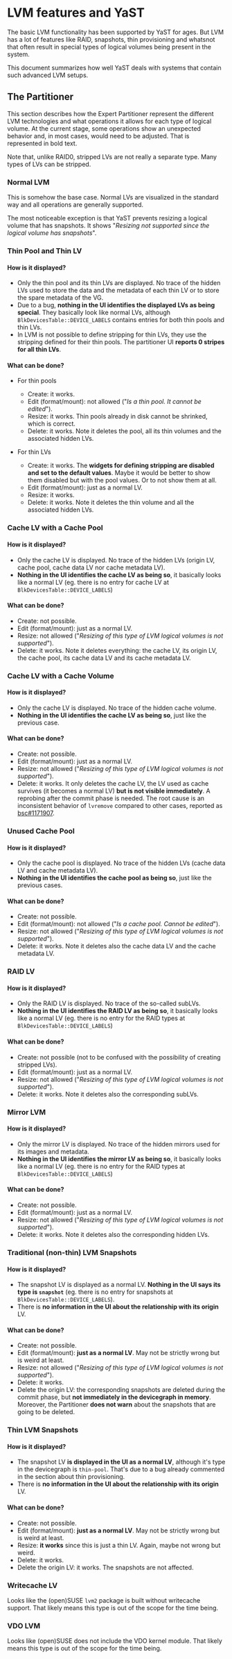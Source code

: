 # LVM features and YaST

The basic LVM functionality has been supported by YaST for ages. But LVM has a lot of features
like RAID, snapshots, thin provisioning and whatsnot that often result in special types of logical
volumes being present in the system.

This document summarizes how well YaST deals with systems that contain such advanced LVM setups.

## The Partitioner

This section describes how the Expert Partitioner represent the different LVM technologies and what
operations it allows for each type of logical volume. At the current stage, some operations show an
unexpected behavior and, in most cases, would need to be adjusted. That is represented in bold text.

Note that, unlike RAID0, stripped LVs are not really a separate type. Many types of LVs can be
stripped.

### Normal LVM

This is somehow the base case. Normal LVs are visualized in the standard way and all operations
are generally supported.

The most noticeable exception is that YaST prevents resizing a logical volume that has snapshots.
It shows "_Resizing not supported since the logical volume has snapshots_".

### Thin Pool and Thin LV

#### How is it displayed?

- Only the thin pool and its thin LVs are displayed. No trace of the hidden LVs used to store the
  data and the metadata of each thin LV or to store the spare metadata of the VG.
- Due to a bug, **nothing in the UI identifies the displayed LVs as being special**. They basically
  look like normal LVs, although `BlkDevicesTable::DEVICE_LABELS` contains entries for both thin
  pools and thin LVs.
- In LVM is not possible to define stripping for thin LVs, they use the stripping defined for their thin
  pools. The partitioner UI **reports 0 stripes for all thin LVs**.

#### What can be done?

- For thin pools
  - Create: it works.
  - Edit (format/mount): not allowed ("_Is a thin pool. It cannot be edited_").
  - Resize: it works. Thin pools already in disk cannot be shrinked, which is correct.
  - Delete: it works. Note it deletes the pool, all its thin volumes and the associated hidden LVs.

- For thin LVs
  - Create: it works. The **widgets for defining stripping are disabled and set to the default values**.
    Maybe it would be better to show them disabled but with the pool values. Or to not show them at all.
  - Edit (format/mount): just as a normal LV.
  - Resize: it works.
  - Delete: it works. Note it deletes the thin volume and all the associated hidden LVs.

### Cache LV with a Cache Pool

#### How is it displayed?

- Only the cache LV is displayed. No trace of the hidden LVs (origin LV, cache pool, cache data LV
  nor cache metadata LV).
- **Nothing in the UI identifies the cache LV as being so**, it basically looks like a normal LV
  (eg. there is no entry for cache LV at `BlkDevicesTable::DEVICE_LABELS`)

#### What can be done?

- Create: not possible.
- Edit (format/mount): just as a normal LV.
- Resize: not allowed ("_Resizing of this type of LVM logical volumes is not supported_").
- Delete: it works. Note it deletes everything: the cache LV, its origin LV, the cache pool, its cache
  data LV and its cache metadata LV.

### Cache LV with a Cache Volume

#### How is it displayed?

- Only the cache LV is displayed. No trace of the hidden cache volume.
- **Nothing in the UI identifies the cache LV as being so**, just like the previous case.

#### What can be done?

- Create: not possible.
- Edit (format/mount): just as a normal LV.
- Resize: not allowed ("_Resizing of this type of LVM logical volumes is not supported_").
- Delete: it works. It only deletes the cache LV, the LV used as cache survives (it becomes a
  normal LV) **but is not visible immediately**. A reprobing after the commit phase is needed.
  The root cause is an inconsistent behavior of `lvremove` compared to other cases, reported
  as [bsc#1171907](https://bugzilla.suse.com/show_bug.cgi?id=1171907).

### Unused Cache Pool

#### How is it displayed?

- Only the cache pool is displayed. No trace of the hidden LVs (cache data LV and cache metadata LV).
- **Nothing in the UI identifies the cache pool as being so**, just like the previous cases.

#### What can be done?

- Create: not possible.
- Edit (format/mount): not allowed ("_Is a cache pool. Cannot be edited_").
- Resize: not allowed ("_Resizing of this type of LVM logical volumes is not supported_").
- Delete: it works. Note it deletes also the cache data LV and the cache metadata LV.

### RAID LV

#### How is it displayed?

- Only the RAID LV is displayed. No trace of the so-called subLVs.
- **Nothing in the UI identifies the RAID LV as being so**, it basically looks like a normal LV
  (eg. there is no entry for the RAID types at `BlkDevicesTable::DEVICE_LABELS`)

#### What can be done?

- Create: not possible (not to be confused with the possibility of creating stripped LVs).
- Edit (format/mount): just as a normal LV.
- Resize: not allowed ("_Resizing of this type of LVM logical volumes is not supported_").
- Delete: it works. Note it deletes also the corresponding subLVs.

### Mirror LVM

#### How is it displayed?

- Only the mirror LV is displayed. No trace of the hidden mirrors used for its images and metadata.
- **Nothing in the UI identifies the mirror LV as being so**, it basically looks like a normal LV
  (eg. there is no entry for the RAID types at `BlkDevicesTable::DEVICE_LABELS`)

#### What can be done?

- Create: not possible.
- Edit (format/mount): just as a normal LV.
- Resize: not allowed ("_Resizing of this type of LVM logical volumes is not supported_").
- Delete: it works. Note it deletes also the corresponding hidden LVs.

### Traditional (non-thin) LVM Snapshots

#### How is it displayed?

- The snapshot LV is displayed as a normal LV. **Nothing in the UI says its type is `snapshot`**
  (eg. there is no entry for snapshots at `BlkDevicesTable::DEVICE_LABELS`).
- There is **no information in the UI about the relationship with its origin** LV.

#### What can be done?

- Create: not possible.
- Edit (format/mount): **just as a normal LV**. May not be strictly wrong but is weird at least.
- Resize: not allowed ("_Resizing of this type of LVM logical volumes is not supported_").
- Delete: it works.
- Delete the origin LV: the corresponding snapshots are deleted during the commit phase, but
  **not immediately in the devicegraph in memory**. Moreover, the Partitioner **does not warn**
  about the snapshots that are going to be deleted.

### Thin LVM Snapshots

#### How is it displayed?

- The snapshot LV **is displayed in the UI as a normal LV**, although it's type in the devicegraph
  is `thin-pool`. That's due to a bug already commented in the section about thin provisioning.
- There is **no information in the UI about the relationship with its origin** LV.

#### What can be done?

- Create: not possible.
- Edit (format/mount): **just as a normal LV**. May not be strictly wrong but is weird at least.
- Resize: **it works** since this is just a thin LV. Again, maybe not wrong but weird.
- Delete: it works.
- Delete the origin LV: it works. The snapshots are not affected.

### Writecache LV

Looks like the (open)SUSE `lvm2` package is built without writecache support. That likely means this
type is out of the scope for the time being.

### VDO LVM

Looks like (open)SUSE does not include the VDO kernel module. That likely means this
type is out of the scope for the time being.
